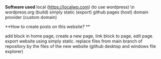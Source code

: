 **Software used**
local (https://localwp.com)   (to use wordpress) \n
wordpress.org (build)
simply static (export)
github pages (host)
domain provider (custom domain)


**How to create posts on this website? **

add block in home page, create a new page, link block to page, edit page. 
export website using simply static.
replace files from main branch of repository by the files of the new website (github desktop and windows file explorer)

